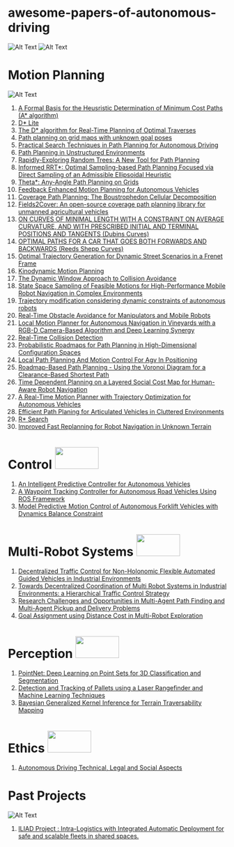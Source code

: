# awesome-papers-of-autonomous-driving
![Alt Text](https://static01.nyt.com/images/2017/05/26/business/26wheels-top/26wheels-top-superJumbo.gif)
![Alt Text](https://j.gifs.com/rR66g2.gif)

# Motion Planning 
![Alt Text](https://developer-blogs.nvidia.com/wp-content/uploads/2020/01/auto-social-drive-labs-localization-5-seconds.gif)

1) <a href="http://ai.stanford.edu/users/nilsson/OnlinePubs-Nils/PublishedPapers/astar.pdf" target="_blank">A Formal Basis for the Heusristic Determination of Minimum Cost Paths (A* algorithm) </a> 
2) <a href="http://idm-lab.org/bib/abstracts/papers/aaai02b.pdf" target="_blank">D* Lite</a>
3) <a href="https://www.ri.cmu.edu/pub_files/pub3/stentz_anthony__tony__1994_2/stentz_anthony__tony__1994_2.pdf" target="_blank">The D* algorithm for Real-Time Planning of Optimal Traverses</a>
4) <a href="https://ieeexplore.ieee.org/document/6728269" target="_blank">Path planning on grid maps with unknown goal poses</a>
5) <a href="https://ai.stanford.edu/~ddolgov/papers/dolgov_gpp_stair08.pdf" target="_blank">Practical Search Techniques in Path Planning for Autonomous Driving</a>
6) <a href="https://www.researchgate.net/publication/337719881_Path_Planning_in_Unstructured_Environments_A_Real-time_Hybrid_A_Implementation_for_Fast_and_Deterministic_Path_Generation_for_the_KTH_Research_Concept_Vehicle" target="_blank">Path Planning in
Unstructured Environments </a>
7) <a href="http://msl.cs.illinois.edu/~lavalle/papers/Lav98c.pdf" target="_blank">Rapidly-Exploring Random Trees: A New Tool for Path Planning</a>
8) <a href="https://arxiv.org/pdf/1404.2334.pdf" target="_blank">Informed RRT*: Optimal Sampling-based Path Planning Focused via Direct Sampling of an Admissible Ellipsoidal Heuristic</a>
9) <a href="https://arxiv.org/pdf/1401.3843.pdf" target="_blank">Theta*: Any-Angle Path Planning on Grids</a>
10) <a href="https://arxiv.org/pdf/2007.05794.pdf" target="_blank">Feedback Enhanced Motion Planning for Autonomous Vehicles</a>
11) <a href="https://www.ri.cmu.edu/pub_files/pub4/choset_howie_1997_3/choset_howie_1997_3.pdf" target="_blank">Coverage Path Planning: The Boustrophedon Cellular Decomposition</a>
12) <a href="https://arxiv.org/pdf/2210.07838.pdf" target="_blank">Fields2Cover: An open-source coverage path planning library for unmanned agricultural vehicles</a>
13) <a href="https://www.jstor.org/stable/2372560" target="_blank">ON CURVES OF MINIMAL LENGTH WITH A CONSTRAINT ON AVERAGE CURVATURE, AND WITH PRESCRIBED INITIAL AND TERMINAL POSITIONS AND TANGENTS (Dubins Curves)</a>
14) <a href="https://www.google.com/url?sa=t&rct=j&q=&esrc=s&source=web&cd=&ved=2ahUKEwiGydKz_N3-AhVq9zgGHQ0QDMEQFnoECA4QAQ&url=https%3A%2F%2Fprojecteuclid.org%2Fjournals%2Fpacific-journal-of-mathematics%2Fvolume-145%2Fissue-2%2FOptimal-paths-for-a-car-that-goes-both-forwards-and%2Fpjm%2F1102645450.pdf&usg=AOvVaw1VAOI7f5K-LGIAdjoUANcQ" target="_blank">OPTIMAL PATHS FOR A CAR THAT GOES BOTH FORWARDS AND BACKWARDS (Reeds Shepp Curves)</a>
15) <a href="https://www.researchgate.net/profile/Moritz-Werling/publication/224156269_Optimal_Trajectory_Generation_for_Dynamic_Street_Scenarios_in_a_Frenet_Frame/links/54f749df0cf210398e9277af/Optimal-Trajectory-Generation-for-Dynamic-Street-Scenarios-in-a-Frenet-Frame.pdf" target="_blank">Optimal Trajectory Generation for Dynamic Street Scenarios in a Frenet Frame</a>
16) <a href="https://dl.acm.org/doi/pdf/10.1145/174147.174150" target="_blank">Kinodynamic  Motion  Planning</a>
17) <a href="https://www.ri.cmu.edu/pub_files/pub1/fox_dieter_1997_1/fox_dieter_1997_1.pdf" target="_blank">The Dynamic Window Approach to Collision Avoidance</a>
18) <a href="https://www.ri.cmu.edu/pub_files/pub4/howard_thomas_2008_1/howard_thomas_2008_1.pdf" target="_blank">State Space Sampling of Feasible Motions for High-Performance Mobile Robot Navigation in Complex Environments</a>
19)  <a href="http://files.davidqiu.com/research/paper/2012_rosmann_TEB%20Planner%20Trajectory%20modification%20considering%20dynamic%20constraints%20of%20autonomous%20robots%20%5BROBOTIK%202012%5D.pdf" target="_blank">Trajectory modification considering dynamic constraints of autonomous robots</a>
20) <a href="https://khatib.stanford.edu/publications/pdfs/Khatib_1986_IJRR.pdf" target="_blank">Real-Time Obstacle Avoidance for Manipulators and Mobile Robots </a>
21) <a href="https://arxiv.org/pdf/2005.12815.pdf" target="_blank">Local Motion Planner for Autonomous Navigation in Vineyards with a RGB-D Camera-Based Algorithm and Deep Learning Synergy</a>
22) <a href="http://www.r-5.org/files/books/computers/algo-list/realtime-3d/Christer_Ericson-Real-Time_Collision_Detection-EN.pdf" target="_blank">Real-Time Collision Detection</a>
23) <a href="https://www.cs.cmu.edu/~motionplanning/papers/sbp_papers/PRM/prmbasic_01.pdf" target="_blank">Probabilistic Roadmaps for Path Planning in High-Dimensional Configuration Spaces</a>
24) <a href="https://ieeexplore.ieee.org/document/637936" target="_blank">Local Path Planning And Motion Control For Agv In Positioning</a>
25) <a href="https://www.researchgate.net/publication/3344960_Roadmap-Based_Path_Planning_-_Using_the_Voronoi_Diagram_for_a_Clearance-Based_Shortest_Path" target="_blank">Roadmap-Based Path Planning - Using the Voronoi Diagram for a Clearance-Based Shortest Path</a>
26) <a href="http://ais.informatik.uni-freiburg.de/publications/papers/kollmitz15ecmr.pdf" target="_blank">Time Dependent Planning on a Layered Social Cost Map for Human-Aware Robot Navigation</a>
27) <a href="https://www.ri.cmu.edu/pub_files/2012/5/ICRA12_xuwd_Final.pdf" target="_blank">A Real-Time Motion Planner with Trajectory Optimization for Autonomous Vehicles</a>
28) <a href="https://www.mdpi.com/1424-8220/20/23/6821" target="_blank">Efficient Path Planing for Articulated Vehicles in Cluttered Environments</a>
29) <a href="https://www.cs.cmu.edu/~maxim/files/rstar_aaai08.pdf" target="_blank">R* Search</a>
30) <a href="https://www.cs.cmu.edu/~maxim/files/dlite_tro05.pdf" target="_blank">Improved Fast Replanning for Robot Navigation in Unknown Terrain</a>

# Control <img src=https://user-images.githubusercontent.com/45606539/119007993-a6800d00-b989-11eb-9bbd-1009e790448a.gif width=100 height=50>
1) <a href="https://apps.dtic.mil/sti/pdfs/ADA282852.pdf" target="_blank">An Intelligent Predictive Controller for Autonomous Vehicles</a>
2) <a href="https://www.mdpi.com/1424-8220/20/14/4062" target="_blank">A Waypoint Tracking Controller for Autonomous
Road Vehicles Using ROS Framework</a>
3) <a href="https://people.eng.unimelb.edu.au/alirezam/PDF/ICARCV2016_MPMC.pdf" target="_blank">Model Predictive Motion Control of Autonomous
Forklift Vehicles with Dynamics Balance Constraint</a>

# Multi-Robot Systems <img src=https://homepages.laas.fr/afranchi/robotics/sites/default/myFiles/images/srg-3Dsim-1.gif width=100 height=50>
1) <a href="https://www.tandfonline.com/doi/abs/10.1163/016918611X563283" target="_blank">Decentralized Traffic Control for Non-Holonomic Flexible Automated Guided Vehicles in Industrial Environments</a>
2) <a href="https://ieeexplore.ieee.org/document/6646110" target="_blank">Towards Decentralized Coordination of Multi Robot Systems in Industrial Environments: a Hierarchical Traffic Control Strategy</a>
3) <a href="http://www.orensalzman.com/docs/AAMAS20.pdf" target="_blank">Research Challenges and Opportunities in Multi-Agent Path Finding and Multi-Agent Pickup and Delivery Problems</a>
4) <a href="https://sci-hub.se/https://ieeexplore.ieee.org/document/6385660" target="_blank">Goal Assignment using Distance Cost in Multi-Robot Exploration</a>

# Perception <img src=https://pratt.duke.edu/sites/pratt.duke.edu/files/frustum.gif width=100 height=50>
1) <a href="https://arxiv.org/pdf/1612.00593.pdf" target="_blank">PointNet: Deep Learning on Point Sets for 3D Classification and Segmentation</a>
2) <a href="https://inria.hal.science/hal-02557329/document" target="_blank">Detection and Tracking of Pallets using a Laser Rangefinder and Machine Learning Techniques</a>
3) <a href="http://proceedings.mlr.press/v87/shan18a/shan18a.pdf" target="_blank">Bayesian Generalized Kernel Inference for Terrain Traversability Mapping</a>

# Ethics <img src=https://cdn.techinasia.com/wp-content/uploads/2021/06/1624011493_court-law.gif width=100 height=50>
1) <a href="https://typeset.io/pdf/autonomous-driving-technical-legal-and-social-aspects-488md5hik9.pdf" target="_blank">Autonomous Driving Technical, Legal and Social Aspects </a>

# Past Projects 
![Alt Text](https://iliad-project.eu/wp-content/uploads/2016/05/ILIAD-1-e1491249847738.jpg)
1) <a href="https://iliad-project.eu/" target="_blank">ILIAD Project : Intra-Logistics with Integrated Automatic Deployment for safe and scalable fleets in shared spaces.  </a>



